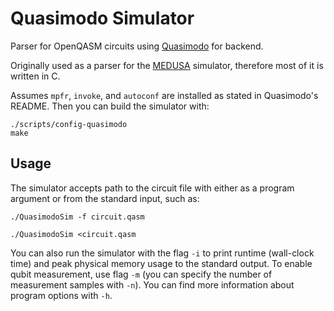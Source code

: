 # Quasimodo Simulator
Parser for OpenQASM circuits using [Quasimodo](https://github.com/trishullab/Quasimodo) for backend.

Originally used as a parser for the [MEDUSA](https://github.com/s-jobra/MEDUSA) simulator, therefore most of it is written in C.

Assumes `mpfr`, `invoke`, and `autoconf` are installed as stated in Quasimodo's README.
Then you can build the simulator with:
```
./scripts/config-quasimodo
make
```

## Usage
The simulator accepts path to the circuit file with either as a program argument or from the standard input, such as:
```
./QuasimodoSim -f circuit.qasm 
```
```
./QuasimodoSim <circuit.qasm 
```
You can also run the simulator with the flag `-i` to print runtime (wall-clock time) and peak physical memory usage to the standard output.
To enable qubit measurement, use flag `-m` (you can specify the number of measurement samples with `-n`).
You can find more information about program options with `-h`.